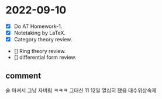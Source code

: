 # 2022-09-10
- [x] Do AT Homework-1.
- [x] Notetaking by LaTeX.
- [x] Category theory review.
- [] Ring theory review.
- [] differential form review.

## comment
술 마셔서 그냥 자버림 ㅋㅋㅋ 그대신 11 12일 열심히 했음 대수위상숙제
